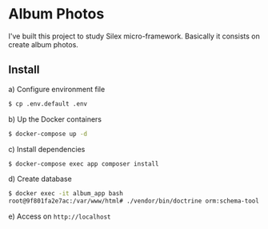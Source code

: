 # Album Photos

I've built this project to study Silex micro-framework. Basically it consists on create album photos.

## Install 

a) Configure environment file

```bash
$ cp .env.default .env
```

b) Up the Docker containers
```bash
$ docker-compose up -d
```

c) Install dependencies
```bash
$ docker-compose exec app composer install
```

d) Create database
```bash
$ docker exec -it album_app bash 
root@9f801fa2e7ac:/var/www/html# ./vendor/bin/doctrine orm:schema-tool:create
```

e) Access on ```http://localhost```